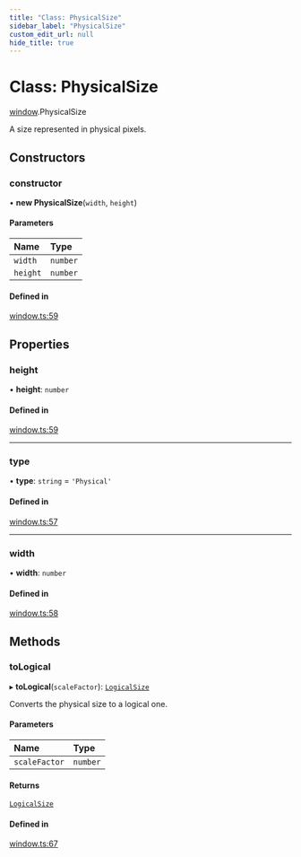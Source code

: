 ```yaml
---
title: "Class: PhysicalSize"
sidebar_label: "PhysicalSize"
custom_edit_url: null
hide_title: true
---
```


# Class: PhysicalSize

[window](../modules/window.md).PhysicalSize

A size represented in physical pixels.

## Constructors

### constructor

• **new PhysicalSize**(`width`, `height`)

#### Parameters

| Name | Type |
| :------ | :------ |
| `width` | `number` |
| `height` | `number` |

#### Defined in

[window.ts:59](https://github.com/tauri-apps/tauri/blob/4339b46/tooling/api/src/window.ts#L59)

## Properties

### height

• **height**: `number`

#### Defined in

[window.ts:59](https://github.com/tauri-apps/tauri/blob/4339b46/tooling/api/src/window.ts#L59)

___

### type

• **type**: `string` = `'Physical'`

#### Defined in

[window.ts:57](https://github.com/tauri-apps/tauri/blob/4339b46/tooling/api/src/window.ts#L57)

___

### width

• **width**: `number`

#### Defined in

[window.ts:58](https://github.com/tauri-apps/tauri/blob/4339b46/tooling/api/src/window.ts#L58)

## Methods

### toLogical

▸ **toLogical**(`scaleFactor`): [`LogicalSize`](window.logicalsize.md)

Converts the physical size to a logical one.

#### Parameters

| Name | Type |
| :------ | :------ |
| `scaleFactor` | `number` |

#### Returns

[`LogicalSize`](window.logicalsize.md)

#### Defined in

[window.ts:67](https://github.com/tauri-apps/tauri/blob/4339b46/tooling/api/src/window.ts#L67)
